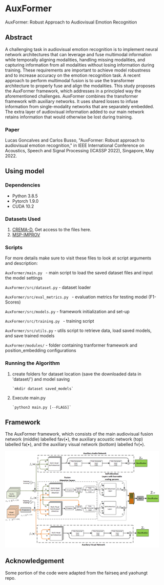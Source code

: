 # AuxFormer
AuxFormer: Robust Approach to Audiovisual Emotion Recognition

## Abstract
A challenging task in audiovisual emotion recognition is to implement neural network architectures that can leverage and fuse multimodal information while temporally aligning modalities, handling missing modalities, and capturing information from all modalities without losing information during training. These requirements are important to achieve model robustness and to increase accuracy on the emotion recognition task. A recent approach to perform multimodal fusion is to use the transformer architecture to properly fuse and align the modalities. This study proposes the AuxFormer framework, which addresses in a principled way the aforementioned challenges. AuxFormer combines the transformer framework with auxiliary networks. It uses shared losses to infuse information from single-modality networks that are separately embedded. The extra layer of audiovisual information added to our main network retains information that would otherwise be lost during training.

### Paper
Lucas Goncalves and Carlos Busso, "AuxFormer: Robust approach to audiovisual emotion recognition," in IEEE International Conference on Acoustics, Speech and Signal Processing (ICASSP 2022), Singapore, May 2022.

## Using model

### Dependencies
* Python 3.8.5
* Pytorch 1.9.0
* CUDA 10.2

### Datasets Used
1. [CREMA-D.](https://www.ncbi.nlm.nih.gov/pmc/articles/PMC4313618/) Get access to the files here.
2. [MSP-IMPROV](https://ecs.utdallas.edu/research/researchlabs/msp-lab/MSP-Improv.html)

### Scripts
For more details make sure to visit these files to look at script arguments and description:

`AuxFormer/main.py ` - main script to load the saved dataset files and input the model settings

`AuxFormer/src/dataset.py` - dataset loader

`AuxFormer/src/eval_metrics.py ` - evaluation metrics for testing model (F1-Scores)

`AuxFormer/src/models.py` - framework initialization and set-up

`AuxFormer/src/training.py ` - training script

`AuxFormer/src/utils.py` - utils script to retrieve data, load saved models, and save trained models

`AuxFormer/modules/` - folder containing tranformer framework and position_embedding configurations

### Running the Algorithm
1. create folders for dataset location (save the downloaded data in 'dataset/') and model saving 

       `mkdir dataset saved_models`
     
2. Execute main.py 

       `python3 main.py [--FLAGS]`
       
## Framework

The AuxFormer framework, which consists of the main audiovisual fusion network (middle) labelled fav(•), the auxiliary acoustic
network (top) labelled fa(•), and the auxiliary visual network (bottom) labelled fv(•).

<p align="center">
  <img src="./images/model.png" />
</p>


## Acknowledgement
Some portion of the code were adapted from the fairseq and yaohungt repo.
